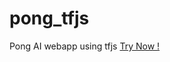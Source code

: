 # pong_tfjs
Pong AI webapp using tfjs
[Try Now !](https://pong-tfjs.herokuapp.com/ "Pong AI webapp using tfjs")

